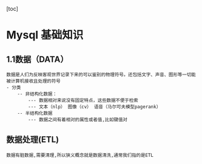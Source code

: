 [toc]
 # Mysql 基础知识
## 1.1数据（DATA）
	数据是人们为反映客观世界记录下来的可以鉴别的物理符号。还包括文字、声音、图形等一切能被计算机接收且处理的符号
	- 分类
		-- 非结构化数据：
			--- 数据相对来说没有固定特点，这些数据不便于检索
			--- 文本（nlp） 图像（cv） 语音（马尔可夫模型pagerank）
		-- 半结构化数据
			--- 数据之间有着相对的属性或者值,比如键值对
## 数据处理(ETL)
	数据有脏数据,需要清理,所以狭义概念就是数据清洗,通常我们指的是ETL 
